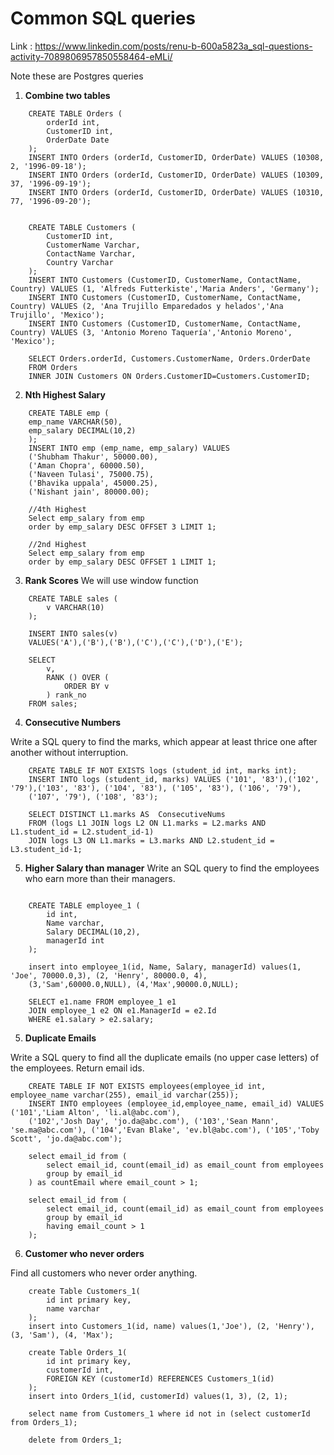 # Common SQL queries

Link : https://www.linkedin.com/posts/renu-b-600a5823a_sql-questions-activity-7089806957850558464-eMLi/

Note these are Postgres queries

1. **Combine two tables**

```
    CREATE TABLE Orders (
        orderId int,
        CustomerID int,
        OrderDate Date
    );
    INSERT INTO Orders (orderId, CustomerID, OrderDate) VALUES (10308, 2, '1996-09-18');
    INSERT INTO Orders (orderId, CustomerID, OrderDate) VALUES (10309, 37, '1996-09-19'); 
    INSERT INTO Orders (orderId, CustomerID, OrderDate) VALUES (10310, 77, '1996-09-20'); 


    CREATE TABLE Customers (
        CustomerID int,
        CustomerName Varchar,
        ContactName Varchar,
        Country Varchar
    );
    INSERT INTO Customers (CustomerID, CustomerName, ContactName, Country) VALUES (1, 'Alfreds Futterkiste','Maria Anders', 'Germany');
    INSERT INTO Customers (CustomerID, CustomerName, ContactName, Country) VALUES (2, 'Ana Trujillo Emparedados y helados','Ana Trujillo', 'Mexico');
    INSERT INTO Customers (CustomerID, CustomerName, ContactName, Country) VALUES (3, 'Antonio Moreno Taquería','Antonio Moreno', 'Mexico');

    SELECT Orders.orderId, Customers.CustomerName, Orders.OrderDate
    FROM Orders
    INNER JOIN Customers ON Orders.CustomerID=Customers.CustomerID;

```

2. **Nth Highest Salary**

```
    CREATE TABLE emp (
    emp_name VARCHAR(50),
    emp_salary DECIMAL(10,2)
    );
    INSERT INTO emp (emp_name, emp_salary) VALUES
    ('Shubham Thakur', 50000.00),
    ('Aman Chopra', 60000.50),
    ('Naveen Tulasi', 75000.75),
    ('Bhavika uppala', 45000.25),
    ('Nishant jain', 80000.00);

    //4th Highest
    Select emp_salary from emp 
    order by emp_salary DESC OFFSET 3 LIMIT 1;

    //2nd Highest
    Select emp_salary from emp 
    order by emp_salary DESC OFFSET 1 LIMIT 1;
```

3. **Rank Scores**
We will use window function

```
    CREATE TABLE sales (
	    v VARCHAR(10)
    );

    INSERT INTO sales(v)
    VALUES('A'),('B'),('B'),('C'),('C'),('D'),('E');

    SELECT
	    v,
	    RANK () OVER ( 
	    	ORDER BY v 
	    ) rank_no 
    FROM sales;
```

4. **Consecutive Numbers**

Write a SQL query to find the marks, which appear at least thrice one after another without interruption.

```
    CREATE TABLE IF NOT EXISTS logs (student_id int, marks int);
    INSERT INTO logs (student_id, marks) VALUES ('101', '83'),('102', '79'),('103', '83'), ('104', '83'), ('105', '83'), ('106', '79'),
    ('107', '79'), ('108', '83');

    SELECT DISTINCT L1.marks AS  ConsecutiveNums
    FROM (logs L1 JOIN logs L2 ON L1.marks = L2.marks AND L1.student_id = L2.student_id-1)
    JOIN logs L3 ON L1.marks = L3.marks AND L2.student_id = L3.student_id-1;
```

5. **Higher Salary than manager**
Write an SQL query to find the employees who earn more than their managers.

```

    CREATE TABLE employee_1 (
	    id int,
        Name varchar,
        Salary DECIMAL(10,2),
        managerId int
    );

    insert into employee_1(id, Name, Salary, managerId) values(1, 'Joe', 70000.0,3), (2, 'Henry', 80000.0, 4),
    (3,'Sam',60000.0,NULL), (4,'Max',90000.0,NULL);

    SELECT e1.name FROM employee_1 e1 
    JOIN employee_1 e2 ON e1.ManagerId = e2.Id 
    WHERE e1.salary > e2.salary;
```

5. **Duplicate Emails**

Write a SQL query to find all the duplicate emails (no upper case letters) of the employees. Return email ids.

```
    CREATE TABLE IF NOT EXISTS employees(employee_id int, employee_name varchar(255), email_id varchar(255));
    INSERT INTO employees (employee_id,employee_name, email_id) VALUES ('101','Liam Alton', 'li.al@abc.com'),
    ('102','Josh Day', 'jo.da@abc.com'), ('103','Sean Mann', 'se.ma@abc.com'), ('104','Evan Blake', 'ev.bl@abc.com'), ('105','Toby Scott', 'jo.da@abc.com');

    select email_id from (
        select email_id, count(email_id) as email_count from employees
        group by email_id
    ) as countEmail where email_count > 1;

    select email_id from (
        select email_id, count(email_id) as email_count from employees
        group by email_id
        having email_count > 1
    );
```

6. **Customer who never orders**

Find all customers who never order anything.

```
    create Table Customers_1(
        id int primary key,
        name varchar
    );
    insert into Customers_1(id, name) values(1,'Joe'), (2, 'Henry'), (3, 'Sam'), (4, 'Max');

    create Table Orders_1(
        id int primary key,
        customerId int,
        FOREIGN KEY (customerId) REFERENCES Customers_1(id)
    );
    insert into Orders_1(id, customerId) values(1, 3), (2, 1);

    select name from Customers_1 where id not in (select customerId from Orders_1);

    delete from Orders_1;

```
